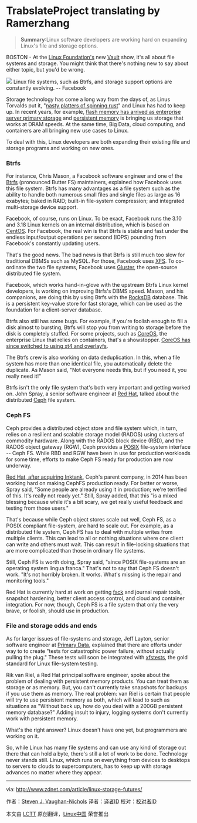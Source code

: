 TrabslateProject translating by Ramerzhang
================================================================================
> **Summary**:Linux software developers are working hard on expanding Linux's file and storage options.

BOSTON - At the [Linux Foundation's][1] new [Vault][2] show, it's all about file systems and storage. You might think that there's nothing new to say about either topic, but you'd be wrong.

![](http://zdnet2.cbsistatic.com/hub/i/r/2015/03/12/c8f92cc2-b963-4238-80a0-d785ec93698c/resize/770x578/08d93a8a393d3f50b2a56e6b0e7a0ca9/btrfs-1.jpg)
Linux file systems, such as Btrfs, and storage support options are constantly evolving. -- Facebook 

Storage technology has come a long way from the days of, as Linus Torvalds put it, "[nasty platters of spinning rust][3]" and Linux has had to keep up. In recent years, for example, [flash memory has arrived as enterprise server primary storage][4] and [persistent memory][5] is bringing us storage that works at DRAM speeds. At the same time, Big Data, cloud computing, and containers are all bringing new use cases to Linux.

To deal with this, Linux developers are both expanding their existing file and storage programs and working on new ones.

### Btrfs ###

For instance, Chris Mason, a Facebook software engineer and one of the [Btrfs][6] (pronounced Butter FS) maintainers, explained how Facebook uses this file system. Btrfs has many advantages as a file system such as the ability to handle both numerous small files and single files as large as 16 exabytes; baked in RAID; built-in file-system compression; and integrated multi-storage device support.

Facebook, of course, runs on Linux. To be exact, Facebook runs the 3.10 and 3.18 Linux kernels on an internal distribution, which is based on [CentOS][7]. For Facebook, the real win is that Btrfs is stable and fast under the endless input/output operations per second (IOPS) pounding from Facebook's constantly updating users.

That's the good news. The bad news is that Btrfs is still much too slow for traditional DBMSs such as MySQL. For those, Facebook uses [XFS][8]. To co-ordinate the two file systems, Facebook uses [Gluster][9], the open-source distributed file system. 

Facebook, which works hand-in-glove with the upstream Btrfs Linux kernel developers, is working on improving Btrfs's DBMS speed. Mason, and his companions, are doing this by using Btrfs with the [RocksDB][10] database. This is a persistent key-value store for fast storage, which can be used as the foundation for a client-server database.

Btrfs also still has some bugs. For example, if you're foolish enough to fill a disk almost to bursting, Btrfs will stop you from writing to storage before the disk is completely stuffed. For some projects, such as [CoreOS][12], the enterprise Linux that relies on containers, that's a showstopper. [CoreOS has since switched to using xt4 and overlayfs][11]. 

The Btrfs crew is also working on data deduplication. In this, when a file system has more than one identical file, you automatically delete the duplicate. As Mason said, "Not everyone needs this, but if you need it, you really need it!" 

Btrfs isn't the only file system that's both very important and getting worked on. John Spray, a senior software engineer at [Red Hat][13], talked about the distributed [Ceph][14] file system. 

### Ceph FS ###

Ceph provides a distributed object store and file system which, in turn, relies on a resilient and scalable storage model (RADOS) using clusters of commodity hardware. Along with the RADOS block device (RBD), and the RADOS object gateway (RGW), Ceph provides a [POSIX][15] file-system interface -- Ceph FS. While RBD and RGW have been in use for production workloads for some time, efforts to make Ceph FS ready for production are now underway.

[Red Hat, after acquiring Inktank][16], Ceph's parent company, in 2014 has been working hard on making CephFS production ready. For better or worse, Spray said, "Some people are already using it in production; we're terrified of this. It's really not ready yet." Still, Spray added, that this "is a mixed blessing because while it's a bit scary, we get really useful feedback and testing from those users."

That's because while Ceph object stores scale out well, Ceph FS, as a POSIX compliant file-system, are hard to scale out. For example, as a distributed file system, Ceph FS has to deal with multiple writes from multiple clients. This can lead to all or nothing situations where one client can write and others must wait. This can result in file-locking situations that are more complicated than those in ordinary file systems.

Still, Ceph FS is worth doing, Spray said, "since POSIX file-systems are an operating system lingua franca." That's not to say that Ceph FS doesn't work. "It's not horribly broken. It works. What's missing is the repair and monitoring tools."

Red Hat is currently hard at work on getting [fsck][17] and journal repair tools, snapshot hardening, better client access control, and cloud and container integration. For now, though, Ceph FS is a file system that only the very brave, or foolish, should use in production.

### File and storage odds and ends ###

As for larger issues of file-systems and storage, Jeff Layton, senior software engineer at [Primary Data][18], explained that there are efforts under way to to create "tests for catastrophic power failure, without actually pulling the plug." These tests will soon be integrated with [xfstests][19], the gold standard for Linux file-system testing.

Rik van Riel, a Red Hat principal software engineer, spoke about the problem of dealing with persistent memory products. You can treat them as storage or as memory. But, you can't currently take snapshots for backups if you use them as memory. The real problem: van Riel is certain that people will try to use persistent memory as both, which will lead to such as situations as "Without back up, how do you deal with a 200GB persistent memory database?" Adding insult to injury, logging systems don't currently work with persistent memory.

What's the right answer? Linux doesn't have one yet, but programmers are working on it.

So, while Linux has many file systems and can use any kind of storage out there that can hold a byte, there's still a lot of work to be done. Technology never stands still. Linux, which runs on everything from devices to desktops to servers to clouds to supercomputers, has to keep up with storage advances no matter where they appear. 

--------------------------------------------------------------------------------

via: http://www.zdnet.com/article/linux-storage-futures/

作者：[Steven J. Vaughan-Nichols][a]
译者：[译者ID](https://github.com/译者ID)
校对：[校对者ID](https://github.com/校对者ID)

本文由 [LCTT](https://github.com/LCTT/TranslateProject) 原创翻译，[Linux中国](http://linux.cn/) 荣誉推出

[a]:http://www.zdnet.com/meet-the-team/us/sjvn/
[1]:http://www.linuxfoundation.org/
[2]:http://events.linuxfoundation.org/events/vault
[3]:http://www.wired.com/2012/10/linus-torvalds-hard-disks/
[4]:http://www.zdnet.com/article/sandisk-launches-infiniflash-aims-to-bring-flash-array-costs-down/
[5]:http://events.linuxfoundation.org/sites/events/files/eeus13_wheeler.pdf
[6]:https://btrfs.wiki.kernel.org/index.php/Main_Page
[7]:http://www.centos.org/
[8]:http://oss.sgi.com/projects/xfs/
[9]:http://www.gluster.org/
[10]:http://rocksdb.org/
[11]:http://lwn.net/Articles/627232/
[12]:https://coreos.com/
[13]:http://www.redhat.com/
[14]:http://ceph.com/
[15]:http://pubs.opengroup.org/onlinepubs/9699919799/
[16]:http://www.zdnet.com/article/red-hat-acquires-inktank-for-175m/
[17]:http://linux.die.net/man/8/fsck
[18]:http://primarydata.com/
[19]:http://oss.sgi.com/cgi-bin/gitweb.cgi?p=xfs/cmds/xfstests.git;a=summary
